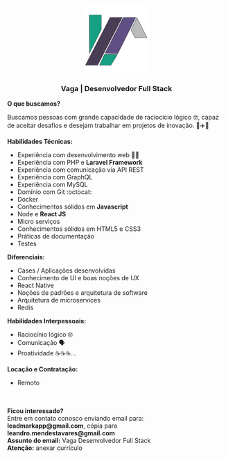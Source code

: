 <h1 align="center">
    <img alt="GoStack" src="https://github.com/leadmarkapp/vaga-desenvolvedor-full-stack/blob/main/logo-leadmark-app-512.png?raw=true" width="150px" />
</h1>

<h3 align="center">
  Vaga | Desenvolvedor Full Stack
</h3>

<strong>O que buscamos?</strong>

Buscamos pessoas com grande capacidade de raciocício lógico 🤓, capaz de aceitar desafios e desejam trabalhar em projetos de inovação. 🚀✈️🚀

<strong>Habilidades Técnicas:</strong>

- Experiência com desenvolvimento web 👨‍💻
- Experiência com PHP e <strong>Laravel Framework</strong>
- Experiência com comunicação via API REST
- Experiência com GraphQL
- Experiência com MySQL
- Domínio com Git :octocat:
- Docker
- Conhecimentos sólidos em <strong>Javascript</strong>
- Node e <strong>React JS</strong>
- Micro serviços
- Conhecimentos sólidos em HTML5 e CSS3
- Práticas de documentação
- Testes

<strong>Diferenciais:</strong>

- Cases / Aplicações desenvolvidas
- Conhecimento de UI e boas noções de UX
- React Native
- Noções de padrões e arquitetura de software
- Arquitetura de microservices
- Redis

<strong>Habilidades Interpessoais:</strong>

- Raciocínio lógico 🤓
- Comunicação 🗣️
- Proatividade ☕☕☕...

<strong>Locação e Contratação:</strong>

- Remoto

<br>
<br>
<strong>Ficou interessado?</strong><br>
Entre em contato conosco enviando email para:<br>
<strong>leadmarkapp@gmail.com</strong>, cópia para <strong>leandro.mendestavares@gmail.com</strong><br>
<strong>Assunto do email:</strong> Vaga Desenvolvedor Full Stack<br>
<strong>Atenção:</strong> anexar currículo
